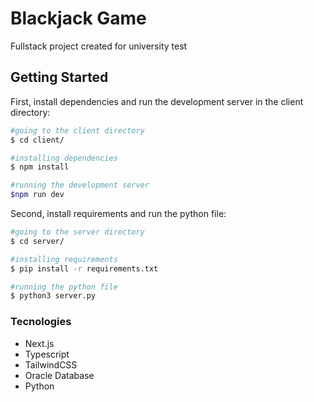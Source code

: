 # Blackjack Game 
Fullstack project created for university test

## Getting Started

First, install dependencies and run the development server in the client directory:
```bash
#going to the client directory
$ cd client/

#installing dependencies
$ npm install

#running the development server
$npm run dev
```
Second, install requirements and run the python file:
```bash
#going to the server directory
$ cd server/

#installing requirements
$ pip install -r requirements.txt

#running the python file
$ python3 server.py
```
### Tecnologies
- Next.js
- Typescript
- TailwindCSS
- Oracle Database
- Python



